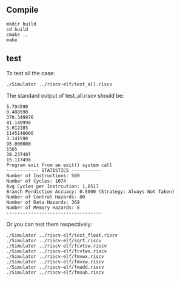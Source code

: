 ## Compile

```
mkdir build
cd build
cmake ..
make
```

## test

To test all the case:
```
./Simulator ../riscv-elf/test_all.riscv
```
The standard output of test_all.riscv should be:
```
5.794590
0.488590
370.349976
41.149998
5.012285
1145140000
3.141590
95.000000
1565
30.237497
15.117498
Program exit from an exit() system call
------------ STATISTICS -----------
Number of Instructions: 580
Number of Cycles: 1074
Avg Cycles per Instrcution: 1.8517
Branch Perdiction Accuacy: 0.5000 (Strategy: Always Not Taken)
Number of Control Hazards: 80
Number of Data Hazards: 369
Number of Memory Hazards: 8
-----------------------------------
```
Or you can test them respectively:
```
./Simulator ../riscv-elf/test_float.riscv
./Simulator ../riscv-elf/sqrt.riscv
./Simulator ../riscv-elf/fcvtsw.riscv
./Simulator ../riscv-elf/fcvtws.riscv
./Simulator ../riscv-elf/fmvwx.riscv
./Simulator ../riscv-elf/fmvxw.riscv
./Simulator ../riscv-elf/fmadd.riscv
./Simulator ../riscv-elf/fmsub.riscv
```
